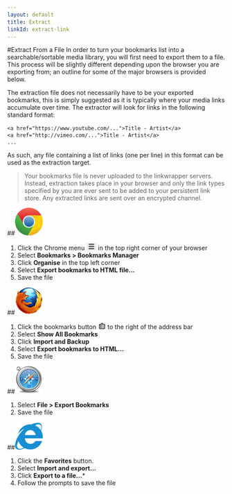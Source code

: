 ```yaml
---
layout: default
title: Extract
linkId: extract-link
---
```


#Extract From a File
In order to turn your bookmarks list into a searchable/sortable media library, you will first need to export them to a file. This process will be slightly different depending upon the browser you are exporting from; an outline for some of the major browsers is provided below.

The extraction file does not necessarily have to be your exported bookmarks, this is simply suggested as it is typically where your media links accumulate over time. The extractor will look for links in the following standard format:

```
<a href="https://www.youtube.com/...">Title - Artist</a>
<a href="http://vimeo.com/...">Title - Artist</a>
...
```

As such, any file containing a list of links (one per line) in this format can be used as the extraction target.

> Your bookmarks file is never uploaded to the linkwrapper servers. Instead, extraction takes place in your browser and only the link types specified by you are ever sent to be added to your persistent link store. Any extracted links are sent over an encrypted channel.

##![chrome](/docs/img/chrome.png)
1. Click the Chrome menu ![chrome menu](/docs/img/chromeMenu.png) in the top right corner of your browser
2. Select **Bookmarks > Bookmarks Manager**
3. Click **Organise** in the top left corner
4. Select **Export bookmarks to HTML file...**
5. Save the file

##![firefox](/docs/img/firefox.png)
1. Click the bookmarks button ![firefox menu](/docs/img/firefoxMenu.png) to the right of the address bar
2. Select **Show All Bookmarks**
3. Click **Import and Backup**
4. Select **Export bookmarks to HTML...**
5. Save the file

##![safari](/docs/img/safari.png)
1. Select **File > Export Bookmarks**
2. Save the file

##![Internet Explorer](/docs/img/ie.png)
1. Click the **Favorites** button.
2. Select **Import and export...**
3. Click **Export to a file...***
4. Follow the prompts to save the file
